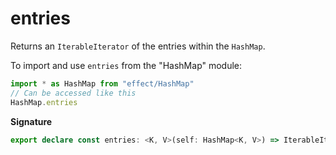 # entries

Returns an `IterableIterator` of the entries within the `HashMap`.

To import and use `entries` from the "HashMap" module:

```ts
import * as HashMap from "effect/HashMap"
// Can be accessed like this
HashMap.entries
```

**Signature**

```ts
export declare const entries: <K, V>(self: HashMap<K, V>) => IterableIterator<[K, V]>
```
